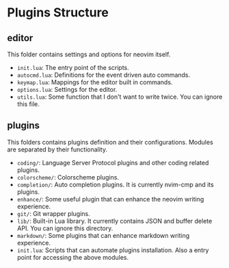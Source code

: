 # Plugins Structure

## editor

This folder contains settings and options for neovim itself.

- `init.lua`: The entry point of the scripts.
- `autocmd.lua`: Definitions for the event driven auto commands.
- `keymap.lua`: Mappings for the editor built in commands.
- `options.lua`: Settings for the editor.
- `utils.lua`: Some function that I don't want to write twice.
You can ignore this file.

## plugins

This folders contains plugins definition and their configurations.
Modules are separated by their functionality.

- `coding/`: Language Server Protocol plugins and other coding related plugins.
- `colorscheme/`: Colorscheme plugins.
- `completion/`: Auto completion plugins. It is currently nvim-cmp and its plugins.
- `enhance/`: Some useful plugin that can enhance the neovim writing experience.
- `git/`: Git wrapper plugins.
- `lib/`: Built-in Lua library. It currently contains JSON and buffer delete API.
You can ignore this directory.
- `markdown/`: Some plugins that can enhance markdown writing experience.
- `init.lua`: Scripts that can automate plugins installation.
Also a entry point for accessing the above modules.

